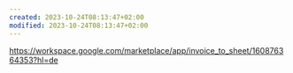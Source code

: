 ```yaml
---
created: 2023-10-24T08:13:47+02:00
modified: 2023-10-24T08:13:47+02:00
---
```


https://workspace.google.com/marketplace/app/invoice_to_sheet/160876364353?hl=de
